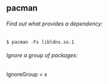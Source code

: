## pacman

###### Find out what provides a dependency:
  `$ pacman -Fs libldns.so.1`

###### Ignore a group of packages:
  IgnoreGroup = x
